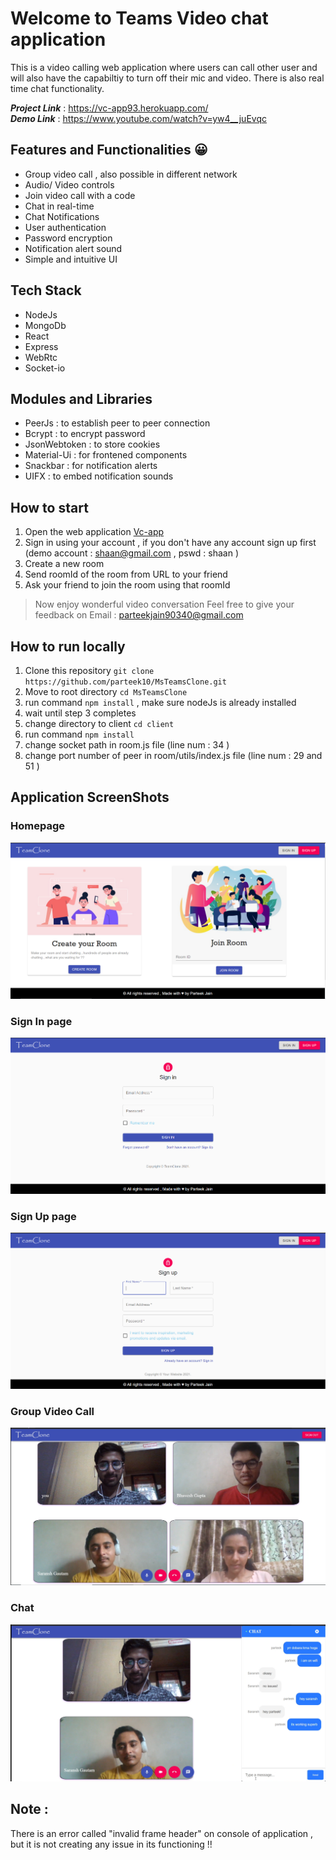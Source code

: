
# **Welcome to Teams Video chat application** 

This is a video calling web application where users can call other user and will also have the capabiltiy to turn off their mic and video. There is also real time chat functionality. 

**_Project Link_** : https://vc-app93.herokuapp.com/
</br>
**_Demo Link_** : https://www.youtube.com/watch?v=yw4__juEvqc

## Features and Functionalities 😀
- Group video call , also possible in different network
- Audio/ Video controls 
- Join video call with a code
- Chat in real-time
- Chat Notifications
- User authentication 
- Password encryption  
- Notification alert sound
- Simple and intuitive UI


## Tech Stack 
- NodeJs
- MongoDb
- React 
- Express
- WebRtc
- Socket-io

## Modules and Libraries 
- PeerJs : to establish peer to peer connection
- Bcrypt : to encrypt password
- JsonWebtoken : to store cookies
- Material-Ui : for frontened components
- Snackbar : for notification alerts 
- UIFX : to embed notification sounds

## How to start
1. Open the web application [Vc-app](https://vc-app93.herokuapp.com/)
2. Sign in using your account , if you don't have any account sign up first  (demo account : shaan@gmail.com  , pswd : shaan ) 
3. Create a new room 
4. Send roomId of the room from URL to your friend 
5. Ask your friend to join the room using that roomId 

> Now enjoy wonderful video conversation 
> Feel free to give your feedback on Email : parteekjain90340@gmail.com

## How to run locally 
1. Clone this repository `git clone https://github.com/parteek10/MsTeamsClone.git`
2. Move to root directory `cd MsTeamsClone`
3. run command `npm install` , make sure nodeJs is already installed 
4. wait until step 3 completes
5. change directory to client `cd client`
6. run command `npm install`
7. change socket path in room.js file (line num : 34 ) 
8. change port number of peer in room/utils/index.js file (line num : 29 and 51 )


## Application ScreenShots 

### Homepage 
   <img src = "./images/homepage.PNG" >
   
### Sign In page 
   <img src = "./images/signin.PNG" > 
   
### Sign Up page 
   <img src = "./images/signout.PNG" > 
   
### Group Video Call
   <img src = "./images/groupCall.PNG" > 
  
### Chat 
   <img src = "./images/chatWindow.PNG" >
   
   
   
## Note : 
   There is an error called "invalid frame header" on console of application , but it is not creating any issue in its functioning !!







